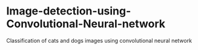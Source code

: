 # Image-detection-using-Convolutional-Neural-network
Classification of cats and dogs images using convolutional neural network
